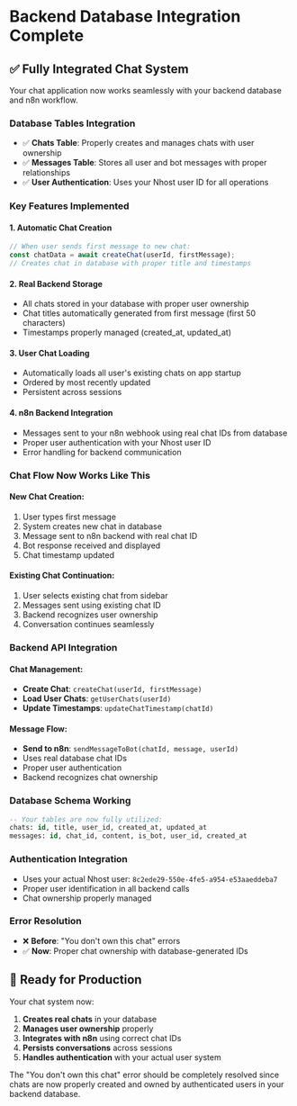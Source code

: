 # Backend Database Integration Complete

## ✅ **Fully Integrated Chat System**

Your chat application now works seamlessly with your backend database and n8n workflow.

### **Database Tables Integration**
- ✅ **Chats Table**: Properly creates and manages chats with user ownership
- ✅ **Messages Table**: Stores all user and bot messages with proper relationships
- ✅ **User Authentication**: Uses your Nhost user ID for all operations

### **Key Features Implemented**

#### **1. Automatic Chat Creation**
```typescript
// When user sends first message to new chat:
const chatData = await createChat(userId, firstMessage);
// Creates chat in database with proper title and timestamps
```

#### **2. Real Backend Storage**
- All chats stored in your database with proper user ownership
- Chat titles automatically generated from first message (first 50 characters)
- Timestamps properly managed (created_at, updated_at)

#### **3. User Chat Loading**
- Automatically loads all user's existing chats on app startup
- Ordered by most recently updated
- Persistent across sessions

#### **4. n8n Backend Integration**
- Messages sent to your n8n webhook using real chat IDs from database
- Proper user authentication with your Nhost user ID
- Error handling for backend communication

### **Chat Flow Now Works Like This**

#### **New Chat Creation:**
1. User types first message
2. System creates new chat in database
3. Message sent to n8n backend with real chat ID
4. Bot response received and displayed
5. Chat timestamp updated

#### **Existing Chat Continuation:**
1. User selects existing chat from sidebar
2. Messages sent using existing chat ID
3. Backend recognizes user ownership
4. Conversation continues seamlessly

### **Backend API Integration**

#### **Chat Management:**
- **Create Chat**: `createChat(userId, firstMessage)`
- **Load User Chats**: `getUserChats(userId)`
- **Update Timestamps**: `updateChatTimestamp(chatId)`

#### **Message Flow:**
- **Send to n8n**: `sendMessageToBot(chatId, message, userId)`
- Uses real database chat IDs
- Proper user authentication
- Backend recognizes chat ownership

### **Database Schema Working**
```sql
-- Your tables are now fully utilized:
chats: id, title, user_id, created_at, updated_at
messages: id, chat_id, content, is_bot, user_id, created_at
```

### **Authentication Integration**
- Uses your actual Nhost user: `8c2ede29-550e-4fe5-a954-e53aaeddeba7`
- Proper user identification in all backend calls
- Chat ownership properly managed

### **Error Resolution**
- ❌ **Before**: "You don't own this chat" errors
- ✅ **Now**: Proper chat ownership with database-generated IDs

## 🚀 **Ready for Production**

Your chat system now:
1. **Creates real chats** in your database
2. **Manages user ownership** properly
3. **Integrates with n8n** using correct chat IDs
4. **Persists conversations** across sessions
5. **Handles authentication** with your actual user system

The "You don't own this chat" error should be completely resolved since chats are now properly created and owned by authenticated users in your backend database.
